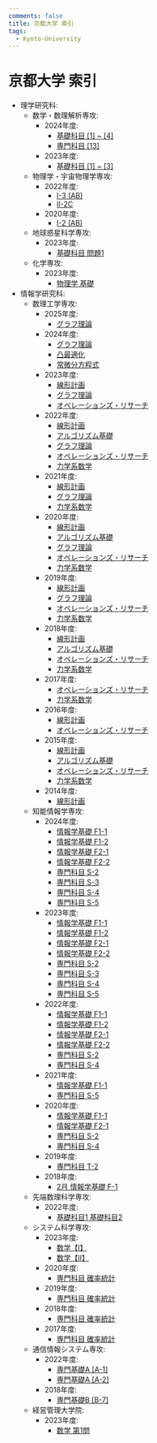 ```yaml
---
comments: false
title: 京都大学 索引
tags:
  - Kyoto-University
---
```


# 京都大学 索引

- 理学研究科:
    - 数学・数理解析専攻:
        - 2024年度:
            - [基礎科目 \[1\] ~ \[4\]](science/math_2024_kiso_1_4.md)
            - [専門科目 \[13\]](science/math_2024_senmon_13.md)
        - 2023年度:
            - [基礎科目 \[1\] ~ \[3\]](science/math_2023_kiso_1_3.md)
    - 物理学・宇宙物理学専攻:
        - 2022年度:
            - [I-3 (AB)](science/phys_2022_I_3_AB.md)
            - [II-2C](science/phys_2022_II_2_C.md)
        - 2020年度:
            - [I-2 (AB)](science/phys_2020_I_2_AB.md)
    - 地球惑星科学専攻:
        - 2023年度:
            - [基礎科目 問題1](science/eps_2023_kiso_1.md)
    - 化学専攻:
        - 2023年度:
            - [物理学 基礎](science/chem_2023_phys_kiso.md)
- 情報学研究科:
    - 数理工学専攻:
        - 2025年度:
            - [グラフ理論](informatics/amp_202408_graph_theory.md)
        - 2024年度:
            - [グラフ理論](informatics/amp_202308_graph_theory.md)
            - [凸最適化](informatics/amp_202308_convex_optimaztion.md)
            - [常微分方程式](informatics/amp_202308_ordinary_differential_equations.md)
        - 2023年度:
            - [線形計画](informatics/amp_202208_linear_programming.md)
            - [グラフ理論](informatics/amp_202208_graph_theory.md)
            - [オペレーションズ・リサーチ](informatics/amp_202208_operation_research.md)
        - 2022年度:
            - [線形計画](informatics/amp_202108_linear_programming.md)
            - [アルゴリズム基礎](informatics/amp_202108_algorithm.md)
            - [グラフ理論](informatics/amp_202108_graph_theory.md)
            - [オペレーションズ・リサーチ](informatics/amp_202108_operation_research.md)
            - [力学系数学](informatics/amp_202108_mathematics_for_dynamical_systems.md)
        - 2021年度:
            - [線形計画](informatics/amp_202008_linear_programming.md)
            - [グラフ理論](informatics/amp_202008_graph_theory.md)
            - [力学系数学](informatics/amp_202008_mathematics_for_dynamical_systems.md)
        - 2020年度:
            - [線形計画](informatics/amp_201908_linear_programming.md)
            - [アルゴリズム基礎](informatics/amp_201908_algorithm.md)
            - [グラフ理論](informatics/amp_201908_graph_theory.md)
            - [オペレーションズ・リサーチ](informatics/amp_201908_operation_research.md)
            - [力学系数学](informatics/amp_201908_mathematics_for_dynamical_systems.md)
        - 2019年度:
            - [線形計画](informatics/amp_201808_linear_programming.md)
            - [グラフ理論](informatics/amp_201808_graph_theory.md)
            - [オペレーションズ・リサーチ](informatics/amp_201808_operation_research.md)
            - [力学系数学](informatics/amp_201808_mathematics_for_dynamical_systems.md)
        - 2018年度:
            - [線形計画](informatics/amp_201708_linear_programming.md)
            - [アルゴリズム基礎](informatics/amp_201808_algorithm.md)
            - [オペレーションズ・リサーチ](informatics/amp_201708_operation_research.md)
            - [力学系数学](informatics/amp_201708_mathematics_for_dynamical_systems.md)
        - 2017年度:
            - [オペレーションズ・リサーチ](informatics/amp_201608_operation_research.md)
            - [力学系数学](informatics/amp_201608_mathematics_for_dynamical_systems.md)
        - 2016年度:
            - [線形計画](informatics/amp_201508_linear_programming.md)
            - [オペレーションズ・リサーチ](informatics/amp_201508_operation_research.md)
        - 2015年度:
            - [線形計画](informatics/amp_201408_linear_programming.md)
            - [アルゴリズム基礎](informatics/amp_201408_algorithm.md)
            - [オペレーションズ・リサーチ](informatics/amp_201408_operation_research.md)
            - [力学系数学](informatics/amp_201408_mathematics_for_dynamical_systems.md)
        - 2014年度:
            - [線形計画](informatics/amp_201308_linear_programming.md)
    - 知能情報学専攻:
        - 2024年度:
            - [情報学基礎 F1-1](informatics/ist_202308_kiso_f1_1.md)
            - [情報学基礎 F1-2](informatics/ist_202308_kiso_f1_2.md)
            - [情報学基礎 F2-1](informatics/ist_202308_kiso_f2_1.md)
            - [情報学基礎 F2-2](informatics/ist_202308_kiso_f2_2.md)
            - [専門科目 S-2](informatics/ist_202308_senmon_s_2.md)
            - [専門科目 S-3](informatics/ist_202308_senmon_s_3.md)
            - [専門科目 S-4](informatics/ist_202308_senmon_s_4.md)
            - [専門科目 S-5](informatics/ist_202308_senmon_s_5.md)
        - 2023年度:
            - [情報学基礎 F1-1](informatics/ist_202208_kiso_f1_1.md)
            - [情報学基礎 F1-2](informatics/ist_202208_kiso_f1_2.md)
            - [情報学基礎 F2-1](informatics/ist_202208_kiso_f2_1.md)
            - [情報学基礎 F2-2](informatics/ist_202208_kiso_f2_2.md)
            - [専門科目 S-2](informatics/ist_202208_senmon_s_2.md)
            - [専門科目 S-3](informatics/ist_202208_senmon_s_3.md)
            - [専門科目 S-4](informatics/ist_202208_senmon_s_4.md)
            - [専門科目 S-5](informatics/ist_202208_senmon_s_5.md)
        - 2022年度:
            - [情報学基礎 F1-1](informatics/ist_202108_kiso_f1_1.md)
            - [情報学基礎 F1-2](informatics/ist_202108_kiso_f1_2.md)
            - [情報学基礎 F2-1](informatics/ist_202108_kiso_f2_1.md)
            - [情報学基礎 F2-2](informatics/ist_202108_kiso_f2_2.md)
            - [専門科目 S-2](informatics/ist_202108_senmon_s_2.md)
            - [専門科目 S-4](informatics/ist_202108_senmon_s_4.md)
        - 2021年度:
            - [情報学基礎 F1-1](informatics/ist_202008_kiso_f1_1.md)
            - [専門科目 S-5](informatics/ist_202008_S_5.md)
        - 2020年度:
            - [情報学基礎 F1-1](informatics/ist_201908_kiso_f1_1.md)
            - [情報学基礎 F2-1](informatics/ist_201908_kiso_f2_1.md)
            - [専門科目 S-2](informatics/ist_201908_senmon_s_2.md)
            - [専門科目 S-4](informatics/ist_201908_senmon_s_4.md)
        - 2019年度:
            - [専門科目 T-2](informatics/ist_201808_T_2.md)
        - 2018年度:
            - [2月 情報学基礎 F-1](informatics/ist_201802_kiso_f1.md)
    - 先端数理科学専攻:
        - 2022年度:
            - [基礎科目1 基礎科目2](informatics/ams_202108_kiso_1_2.md)
    - システム科学専攻:
        - 2023年度:
            - [数学【I】](informatics/sys_202208_math_I.md)
            - [数学【II】](informatics/sys_202208_math_II.md)
        - 2020年度:
            - [専門科目 確率統計](informatics/sys_201908_senmon_stat.md)
        - 2019年度:
            - [専門科目 確率統計](informatics/sys_201808_senmon_stat.md)
        - 2018年度:
            - [専門科目 確率統計](informatics/sys_201708_senmon_stat.md)
        - 2017年度:
            - [専門科目 確率統計](informatics/sys_201608_senmon_stat.md)
    - 通信情報システム専攻:
        - 2022年度:
            - [専門基礎A \[A-1\]](informatics/cce_202108_senmonkiso_A_1.md)
            - [専門基礎A \[A-2\]](informatics/cce_202108_senmonkiso_A_2.md)
        - 2018年度:
            - [専門基礎B \[B-7\]](informatics/cce_201708_senmonkiso_B_7.md)
    - 経営管理大学院:
        - 2023年度:
          - [数学 第1問](management/2023_math_1.md)
